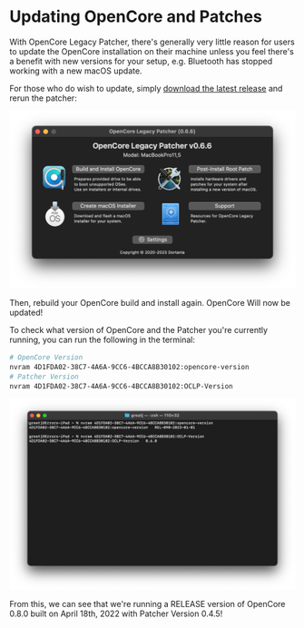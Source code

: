 # Updating OpenCore and Patches

With OpenCore Legacy Patcher, there's generally very little reason for users to update the OpenCore installation on their machine unless you feel there's a benefit with new versions for your setup, e.g. Bluetooth has stopped working with a new macOS update.

For those who do wish to update, simply [download the latest release](https://github.com/dortania/OpenCore-Legacy-Patcher/releases) and rerun the patcher:

![](./images/OCLP-GUI-Main-Menu.png)

Then, rebuild your OpenCore build and install again. OpenCore Will now be updated!

To check what version of OpenCore and the Patcher you're currently running, you can run the following in the terminal:

```bash
# OpenCore Version
nvram 4D1FDA02-38C7-4A6A-9CC6-4BCCA8B30102:opencore-version
# Patcher Version
nvram 4D1FDA02-38C7-4A6A-9CC6-4BCCA8B30102:OCLP-Version
```

![](./images/oclp-version.png)

From this, we can see that we're running a RELEASE version of OpenCore 0.8.0 built on April 18th, 2022 with Patcher Version 0.4.5!
